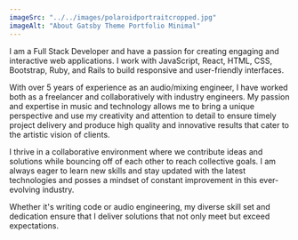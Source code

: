 ```yaml
---
imageSrc: "../../images/polaroidportraitcropped.jpg"
imageAlt: "About Gatsby Theme Portfolio Minimal"
---
```


I am a Full Stack Developer and have a passion for creating engaging and interactive web applications. I work with JavaScript, React, HTML, CSS, Bootstrap, Ruby, and Rails to build responsive and user-friendly interfaces.

With over 5 years of experience as an audio/mixing engineer, I have worked both as a freelancer and collaboratively with industry engineers. My passion and expertise in music and technology allows me to bring a unique perspective and use my creativity and attention to detail to ensure timely project delivery and produce high quality and innovative results that cater to the artistic vision of clients.

I thrive in a collaborative environment where we contribute ideas and solutions while bouncing off of each other to reach collective goals. I am always eager to learn new skills and stay updated with the latest technologies and posses a mindset of constant improvement in this ever-evolving industry.

Whether it's writing code or audio engineering, my diverse skill set and dedication ensure that I deliver solutions that not only meet but exceed expectations.


